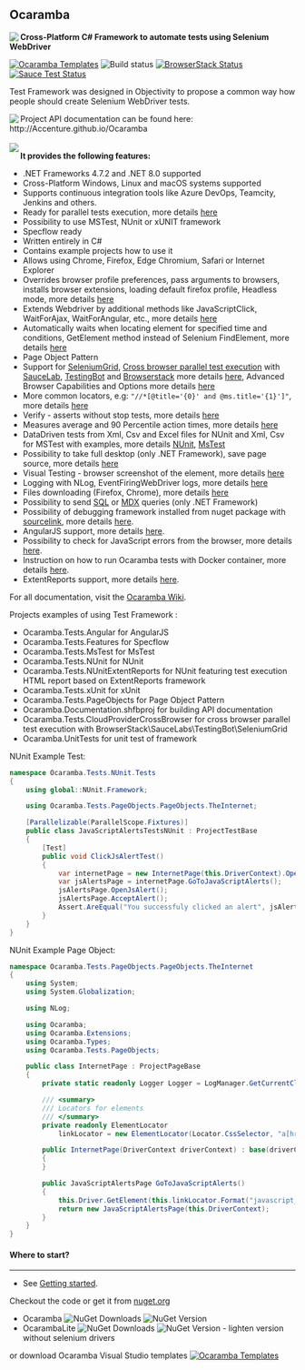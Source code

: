 ## Ocaramba
<img align="left" src="https://user-images.githubusercontent.com/12324498/73060034-43ff2580-3e97-11ea-9100-748d0716eba7.png">

**Cross-Platform C# Framework to automate tests using Selenium WebDriver**

[![Ocaramba Templates](https://img.shields.io/badge/get-Ocaramba_Templates-green.svg?color=4BC21F)](https://marketplace.visualstudio.com/items?itemName=Ocaramba.Ocaramba1)
![Build status](https://github.com/Accenture/Ocaramba/actions/workflows/github-actions.yml/badge.svg)
[![BrowserStack Status](https://automate.browserstack.com/badge.svg?badge_key=ZUJWZGNEczFZVFNVWUJvUHJ6Y0pYUTlnSG4rYnhKVXFUeSsrYzlTUEZIZz0tLWxZUStLVnNqWml6bXNpcm1FSUxMQ3c9PQ==--20fde38e51169fe9739fc60ce188f00ecdf0f1fe)](https://automate.browserstack.com/public-build/ZUJWZGNEczFZVFNVWUJvUHJ6Y0pYUTlnSG4rYnhKVXFUeSsrYzlTUEZIZz0tLWxZUStLVnNqWml6bXNpcm1FSUxMQ3c9PQ==--20fde38e51169fe9739fc60ce188f00ecdf0f1fe)
[![Sauce Test Status](https://app.saucelabs.com/buildstatus/jraczek)](https://app.saucelabs.com/u/JRACZEK)

Test Framework was designed in Objectivity to propose a common way how people should create Selenium WebDriver tests.

<img align="left" src="https://user-images.githubusercontent.com/12324498/73060119-73159700-3e97-11ea-99d3-1b21584c6baa.png">
Project API documentation can be found here: http://Accenture.github.io/Ocaramba<br /><br />

<img align="left" src="https://github.com/Accenture/Ocaramba/wiki/images/ocarambadiagram.png">

**It provides the following features:**
- .NET Frameworks 4.7.2 and .NET 8.0 supported
- Cross-Platform  Windows, Linux and macOS systems supported
- Supports  continuous integration tools like Azure DevOps, Teamcity, Jenkins and others. 
- Ready for parallel tests execution, more details [here](https://github.com/Accenture/Ocaramba/wiki/Selenium%20Parallel%20tests%20execution)
- Possibility to use MSTest, NUnit or xUNIT framework
- Specflow ready
- Written entirely in C#
- Contains example projects how to use it
- Allows using Chrome, Firefox, Edge Chromium, Safari or Internet Explorer
- Overrides browser profile preferences, pass arguments to browsers,  installs browser extensions, loading default firefox profile, Headless mode, more details [here](https://github.com/Accenture/Ocaramba/wiki/Override-browser-profile-preferences,-install-browser-extensions,-Headless-mode)
- Extends Webdriver by additional methods like JavaScriptClick, WaitForAjax, WaitForAngular, etc., more details [here](http://Accenture.github.io/Ocaramba/html/d51aa97e-08b5-c0b6-6987-c10545a64ebd.htm)
- Automatically waits when locating element for specified time and conditions, GetElement method instead of Selenium FindElement, more details [here](http://Accenture.github.io/Ocaramba/html/3c09ca99-f931-c6c9-98fc-194eff6500ff.htm)
- Page Object Pattern
- Support for [SeleniumGrid](https://github.com/SeleniumHQ/selenium/wiki/Grid2), [Cross browser parallel test execution](https://github.com/Accenture/Ocaramba/wiki/Cross-browser-parallel-test-execution-with-SeleniumGrid-or-testing-Cloud-Providers) with [SauceLab](https://saucelabs.com/), [TestingBot](https://testingbot.com) and [Browserstack](https://www.browserstack.com/) more details [here](https://github.com/Accenture/Ocaramba/wiki/Selenium-Grid-support), Advanced Browser Capabilities and Options more details [here](https://github.com/Accenture/Ocaramba/wiki/Advanced-Browser-Capabilities-and-options)
- More common locators, e.g: ```"//*[@title='{0}' and @ms.title='{1}']"```, more details [here](https://github.com/Accenture/Ocaramba/wiki/More%20common%20locators)
- Verify - asserts without stop tests, more details [here](https://github.com/Accenture/Ocaramba/wiki/Verify-asserts-without-stop-tests)
- Measures average and 90 Percentile action times, more details [here](https://github.com/Accenture/Ocaramba/wiki/Performance%20measures)
- DataDriven tests from Xml, Csv and Excel files for NUnit and  Xml, Csv for MSTest with examples, more details [NUnit](https://github.com/Accenture/Ocaramba/wiki/NUnit-DataDriven-tests-from-Xml,-CSV-and-Excel-files), [MsTest](https://github.com/Accenture/Ocaramba/wiki/MsTest-DataDriven-tests-from-Xml-and-CSV-files)
- Possibility to take full desktop (only .NET Framework), save page source, more details [here](https://github.com/Accenture/Ocaramba/wiki/Screen-shots---full-desktop---selenium---PageSource-saving)
- Visual Testing - browser screenshot of the element, more details [here](https://github.com/Accenture/Ocaramba/wiki/Visual-Testing)
- Logging with NLog, EventFiringWebDriver logs, more details [here](https://github.com/Accenture/Ocaramba/wiki/Logging)
- Files downloading (Firefox, Chrome), more details [here](https://github.com/Accenture/Ocaramba/wiki/Downloading%20files)
- Possibility to send [SQL](http://Accenture.github.io/Ocaramba/html/730c92c7-831a-4449-3938-16540cf259b8.htm) or [MDX](http://Accenture.github.io/Ocaramba/html/7de319df-06eb-1c79-8c2d-9c60aaf3ab85.htm) queries (only .NET Framework)
- Possibility of debugging framework installed from nuget package with [sourcelink](https://github.com/dotnet/sourcelink), more details [here](https://github.com/Accenture/Ocaramba/wiki/Debugging-Test.Automation-framework).
- AngularJS support, more details [here](https://github.com/Accenture/Ocaramba/wiki/Angular-support).
- Possibility to check for JavaScript errors from the browser, more details [here](https://github.com/Accenture/Ocaramba/wiki/Verifying-Javascript-Errors-from-browser).
- Instruction on how to run Ocaramba tests with Docker container, more details [here](https://github.com/Accenture/Ocaramba/wiki/Run-Ocaramba-tests-with-Docker-container).
- ExtentReports support, more details [here](https://github.com/Accenture/Ocaramba/wiki/ExtentReports-Support).

For all documentation, visit the [Ocaramba Wiki](https://github.com/Accenture/Ocaramba/wiki).

Projects examples of using Test Framework :
- Ocaramba.Tests.Angular for AngularJS
- Ocaramba.Tests.Features for Specflow
- Ocaramba.Tests.MsTest for MsTest
- Ocaramba.Tests.NUnit for NUnit
- Ocaramba.Tests.NUnitExtentReports for NUnit featuring test execution HTML report based on ExtentReports framework
- Ocaramba.Tests.xUnit for xUnit
- Ocaramba.Tests.PageObjects for Page Object Pattern
- Ocaramba.Documentation.shfbproj for building API documentation
- Ocaramba.Tests.CloudProviderCrossBrowser for cross browser parallel test execution with BrowserStack\SauceLabs\TestingBot\SeleniumGrid
- Ocaramba.UnitTests for unit test of framework

NUnit Example Test:

```csharp
namespace Ocaramba.Tests.NUnit.Tests
{
    using global::NUnit.Framework;

    using Ocaramba.Tests.PageObjects.PageObjects.TheInternet;

    [Parallelizable(ParallelScope.Fixtures)]
    public class JavaScriptAlertsTestsNUnit : ProjectTestBase
    {
        [Test]
        public void ClickJsAlertTest()
        {
            var internetPage = new InternetPage(this.DriverContext).OpenHomePage();
            var jsAlertsPage = internetPage.GoToJavaScriptAlerts();
            jsAlertsPage.OpenJsAlert();
            jsAlertsPage.AcceptAlert();
            Assert.AreEqual("You successfuly clicked an alert", jsAlertsPage.ResultText);
        }
    }
}

```

NUnit Example Page Object:

```csharp
namespace Ocaramba.Tests.PageObjects.PageObjects.TheInternet
{
    using System;
    using System.Globalization;

    using NLog;

    using Ocaramba;
    using Ocaramba.Extensions;
    using Ocaramba.Types;
    using Ocaramba.Tests.PageObjects;

    public class InternetPage : ProjectPageBase
    {
        private static readonly Logger Logger = LogManager.GetCurrentClassLogger();

        /// <summary>
        /// Locators for elements
        /// </summary>
        private readonly ElementLocator
            linkLocator = new ElementLocator(Locator.CssSelector, "a[href='/{0}']");

        public InternetPage(DriverContext driverContext) : base(driverContext)
        {
        }

        public JavaScriptAlertsPage GoToJavaScriptAlerts()
        {
            this.Driver.GetElement(this.linkLocator.Format("javascript_alerts")).Click();
            return new JavaScriptAlertsPage(this.DriverContext);
        }
    }
}
```
		
#### Where to start?
-------------
- See [Getting started](https://github.com/Accenture/Ocaramba/wiki/Getting%20started).

Checkout the code or get it from [nuget.org](https://www.nuget.org/packages?q=Ocaramba)
- Ocaramba ![NuGet Downloads](https://img.shields.io/nuget/dt/Ocaramba)     ![NuGet Version](https://img.shields.io/nuget/v/Ocaramba)
- OcarambaLite ![NuGet Downloads](https://img.shields.io/nuget/dt/OcarambaLite)     ![NuGet Version](https://img.shields.io/nuget/v/OcarambaLite) - lighten version without selenium drivers

or download Ocaramba Visual Studio templates [![Ocaramba Templates](https://img.shields.io/badge/get-Ocaramba_Templates-green.svg?color=4BC21F)](https://marketplace.visualstudio.com/items?itemName=Ocaramba.Ocaramba1)

